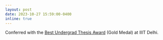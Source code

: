 ```yaml
---
layout: post
date: 2023-10-27 15:59:00-0400
inline: true
---
```


Conferred with the [Best Undergrad Thesis Award](https://www.iiitd.ac.in/convocation2023/) (Gold Medal) at IIIT Delhi.